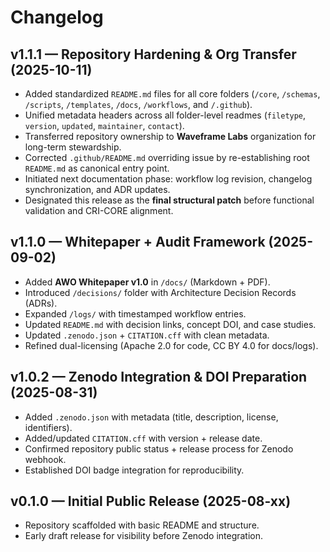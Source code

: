 # Changelog

## v1.1.1 — Repository Hardening & Org Transfer (2025-10-11)
- Added standardized `README.md` files for all core folders (`/core`, `/schemas`, `/scripts`, `/templates`, `/docs`, `/workflows`, and `/.github`).
- Unified metadata headers across all folder-level readmes (`filetype`, `version`, `updated`, `maintainer`, `contact`).
- Transferred repository ownership to **Waveframe Labs** organization for long-term stewardship.
- Corrected `.github/README.md` overriding issue by re-establishing root `README.md` as canonical entry point.
- Initiated next documentation phase: workflow log revision, changelog synchronization, and ADR updates.
- Designated this release as the **final structural patch** before functional validation and CRI-CORE alignment.
## v1.1.0 — Whitepaper + Audit Framework (2025-09-02)
- Added **AWO Whitepaper v1.0** in `/docs/` (Markdown + PDF).
- Introduced `/decisions/` folder with Architecture Decision Records (ADRs).
- Expanded `/logs/` with timestamped workflow entries.
- Updated `README.md` with decision links, concept DOI, and case studies.
- Updated `.zenodo.json` + `CITATION.cff` with clean metadata.
- Refined dual-licensing (Apache 2.0 for code, CC BY 4.0 for docs/logs).

## v1.0.2 — Zenodo Integration & DOI Preparation (2025-08-31)
- Added `.zenodo.json` with metadata (title, description, license, identifiers).
- Added/updated `CITATION.cff` with version + release date.
- Confirmed repository public status + release process for Zenodo webhook.
- Established DOI badge integration for reproducibility.

## v0.1.0 — Initial Public Release (2025-08-xx)
- Repository scaffolded with basic README and structure.
- Early draft release for visibility before Zenodo integration.
